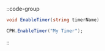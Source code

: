 ::code-group
  ```csharp [Method]
  void EnableTimer(string timerName)
  ```
  ```csharp [Example]
  CPH.EnableTimer("My Timer");
  ```
::